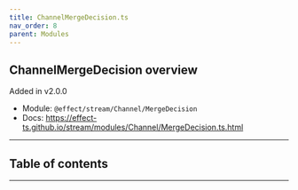 ```yaml
---
title: ChannelMergeDecision.ts
nav_order: 8
parent: Modules
---
```


## ChannelMergeDecision overview

Added in v2.0.0

- Module: `@effect/stream/Channel/MergeDecision`
- Docs: https://effect-ts.github.io/stream/modules/Channel/MergeDecision.ts.html

---

<h2 class="text-delta">Table of contents</h2>

---
